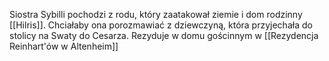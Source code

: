 Siostra Sybilli pochodzi z rodu, który zaatakował ziemie i dom rodzinny [[Hilris]]. Chciałaby ona porozmawiać z dziewczyną, która przyjechała do stolicy na Swaty do Cesarza. Rezyduje w domu gościnnym w [[Rezydencja Reinhart'ów w Altenheim]]